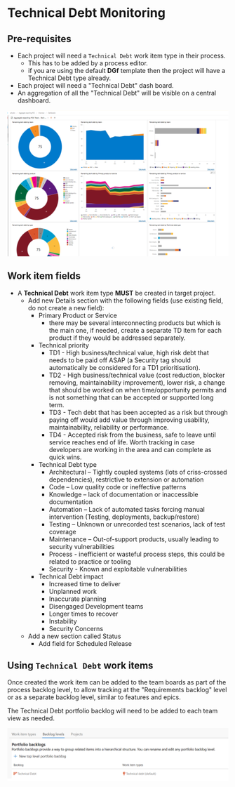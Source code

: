 # Technical Debt Monitoring

## Pre-requisites

- Each project will need a `Technical Debt` work item type in their process.
  - This has to be added by a process editor.
  - if you are using the default **DGf** template then the project will have a Technical Debt type already.
- Each project will need a "Technical Debt" dash board.
- An aggregation of all the "Technical Debt" will be visible on a central dashboard.

![Dashboard Technical Debt](./dashboard_TD_V1.png)

## Work item fields

- A **Technical Debt** work item type **MUST** be created in target project.
  - Add new Details section with the following fields (use existing field, do not create a  new field):
    - Primary Product or Service
      - there may be several interconnecting products but which is the main one, if needed, create a separate TD item for each product if they would be addressed separately.
    - Technical priority
      - TD1 - High business/technical value, high risk debt that needs to be paid off ASAP  (a Security tag should automatically be considered for a TD1 prioritisation).
      - TD2 - High business/technical value (cost reduction, blocker removing,  maintainability improvement), lower risk, a change that should be worked on when   time/opportunity permits and is not something that can be accepted or supported long  term.
      - TD3 - Tech debt that has been accepted as a risk but through paying off would add   value through improving usability, maintainability, reliability or performance.
      - TD4 - Accepted risk from the business, safe to leave until service reaches end of   life. Worth tracking in case developers are working in the area and can complete as   quick wins.
    - Technical Debt type
      - Architectural – Tightly coupled systems (lots of criss-crossed dependencies), restrictive to extension or automation
      - Code – Low quality code or ineffective patterns
      - Knowledge – lack of documentation or inaccessible documentation
      - Automation – Lack of automated tasks forcing manual intervention (Testing, deployments, backup/restore)
      - Testing – Unknown or unrecorded test scenarios, lack of test coverage
      - Maintenance – Out-of-support products, usually leading to security vulnerabilities
      - Process - inefficient or wasteful process steps, this could be related to practice or tooling
      - Security - Known and exploitable vulnerabilities
    - Technical Debt impact
      - Increased time to deliver
      - Unplanned work
      - Inaccurate planning
      - Disengaged Development teams
      - Longer times to recover
      - Instability
      - Security Concerns
  - Add a new section called Status
    - Add field for Scheduled Release

## Using `Technical Debt` work items

Once created the work item can be added to the team boards as part of the process backlog level, to allow tracking at the "Requirements backlog" level or as a separate backlog level, similar to features and epics.

The Technical Debt portfolio backlog will need to be added to each team view as needed.

![Portfolio Technical Debt](./Porfolio_TD_V1.png)
